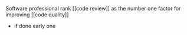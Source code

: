 Software professional rank [[code review]] as the number one factor for improving [[code quality]]
- if done early one
